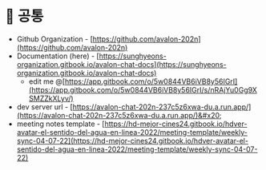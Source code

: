 # 🤣 공통

* Github Organization - [https://github.com/avalon-202n](https://github.com/avalon-202n)
* Documentation (here) - [https://sunghyeons-organization.gitbook.io/avalon-chat-docs](https://sunghyeons-organization.gitbook.io/avalon-chat-docs)
  * edit me @[https://app.gitbook.com/o/5w0844VB6iVB8y56IGrI](https://app.gitbook.com/o/5w0844VB6iVB8y56IGrI/s/nRAjYu0Gg9XSMZZkXLyv/)
* dev server url - [https://avalon-chat-202n-237c5z6xwa-du.a.run.app/](https://avalon-chat-202n-237c5z6xwa-du.a.run.app/)&#x20;
* meeting notes template - [https://hd-mejor-cines24.gitbook.io/hdver-avatar-el-sentido-del-agua-en-linea-2022/meeting-template/weekly-sync-04-07-22](https://hd-mejor-cines24.gitbook.io/hdver-avatar-el-sentido-del-agua-en-linea-2022/meeting-template/weekly-sync-04-07-22)
